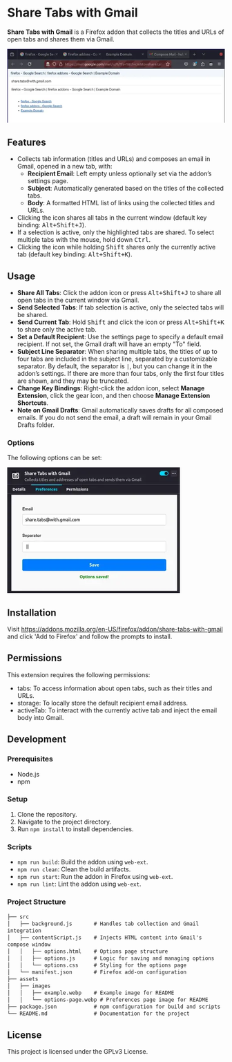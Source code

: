 # Share Tabs with Gmail

**Share Tabs with Gmail** is a Firefox addon that collects the titles and URLs of open tabs and shares them via Gmail.

![Example](assets/images/example.webp "Example")

## Features

- Collects tab information (titles and URLs) and composes an email in Gmail, opened in a new tab, with:
  - **Recipient Email**: Left empty unless optionally set via the addon’s settings page.
  - **Subject**: Automatically generated based on the titles of the collected tabs.
  - **Body**: A formatted HTML list of links using the collected titles and URLs.
- Clicking the icon shares all tabs in the current window (default key binding: <kbd>Alt+Shift+J</kbd>).
- If a selection is active, only the highlighted tabs are shared. To select multiple tabs with the mouse, hold down <kbd>Ctrl</kbd>.
- Clicking the icon while holding <kbd>Shift</kbd> shares only the currently active tab (default key binding: <kbd>Alt+Shift+K</kbd>).

## Usage

- **Share All Tabs**: Click the addon icon or press <kbd>Alt+Shift+J</kbd> to share all open tabs in the current window via Gmail.
- **Send Selected Tabs**: If tab selection is active, only the selected tabs will be shared.
- **Send Current Tab**: Hold <kbd>Shift</kbd> and click the icon or press <kbd>Alt+Shift+K</kbd> to share only the active tab.
- **Set a Default Recipient**: Use the settings page to specify a default email recipient. If not set, the Gmail draft will have an empty "To" field.
- **Subject Line Separator**: When sharing multiple tabs, the titles of up to four tabs are included in the subject line, separated by a customizable separator. By default, the separator is ` | `, but you can change it in the addon’s settings. If there are more than four tabs, only the first four titles are shown, and they may be truncated.
- **Change Key Bindings**: Right-click the addon icon, select **Manage Extension**, click the gear icon, and then choose **Manage Extension Shortcuts**.
- **Note on Gmail Drafts**: Gmail automatically saves drafts for all composed emails. If you do not send the email, a draft will remain in your Gmail Drafts folder.

### Options

The following options can be set:

![Options](assets/images/options-page.webp "Preferences")

## Installation

Visit <https://addons.mozilla.org/en-US/firefox/addon/share-tabs-with-gmail> and click 'Add to Firefox' and follow the prompts to install.

## Permissions

This extension requires the following permissions:

- tabs: To access information about open tabs, such as their titles and URLs.
- storage: To locally store the default recipient email address.
- activeTab: To interact with the currently active tab and inject the email body into Gmail.

## Development

### Prerequisites

- Node.js
- npm

### Setup

1. Clone the repository.
2. Navigate to the project directory.
3. Run `npm install` to install dependencies.

### Scripts

- `npm run build`: Build the addon using `web-ext`.
- `npm run clean`: Clean the build artifacts.
- `npm run start`: Run the addon in Firefox using `web-ext`.
- `npm run lint`: Lint the addon using `web-ext`.

### Project Structure

```
├── src
│   ├── background.js       # Handles tab collection and Gmail integration
│   ├── contentScript.js    # Injects HTML content into Gmail's compose window
│   │   ├── options.html    # Options page structure
│   │   ├── options.js      # Logic for saving and managing options
│   │   └── options.css     # Styling for the options page
│   └── manifest.json       # Firefox add-on configuration
├── assets
│   ├── images
│   │   ├── example.webp    # Example image for README
│   │   └── options-page.webp # Preferences page image for README
├── package.json            # npm configuration for build and scripts
└── README.md               # Documentation for the project
```

## License

This project is licensed under the GPLv3 License.
